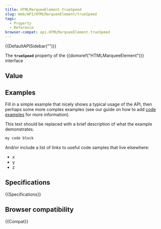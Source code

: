 ```yaml
---
title: HTMLMarqueeElement.trueSpeed
slug: Web/API/HTMLMarqueeElement/trueSpeed
tags:
  - Property
  - Reference
browser-compat: api.HTMLMarqueeElement.trueSpeed
---
```

{{DefaultAPISidebar("")}}

The **`trueSpeed`** property of the {{domxref("HTMLMarqueeElement")}} interface 

## Value



## Examples

Fill in a simple example that nicely shows a typical usage of the API, then perhaps some more complex examples (see our guide on how to add [code examples](/en-US/docs/MDN/Contribute/Structures/Code_examples) for more information).

This text should be replaced with a brief description of what the example demonstrates.

```js
my code block
```

And/or include a list of links to useful code samples that live elsewhere:

*   x
*   y
*   z

## Specifications

{{Specifications}}

## Browser compatibility

{{Compat}}


